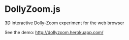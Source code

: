 DollyZoom.js
============

3D interactive Dolly-Zoom experiment for the web browser

See the demo: http://dollyzoom.herokuapp.com/
